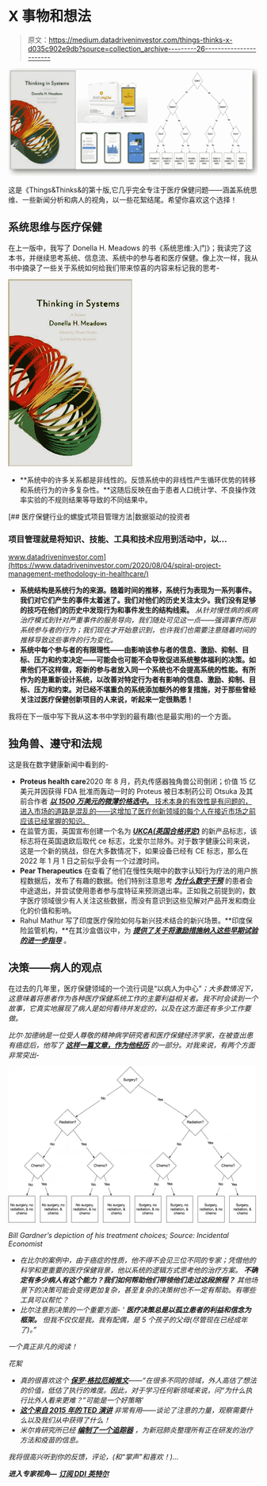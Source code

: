 # X 事物和想法

> 原文：<https://medium.datadriveninvestor.com/things-thinks-x-d035c902e9db?source=collection_archive---------26----------------------->

![](img/2a6f275abce2b0cff7f3a256856225e7.png)

这是《Things&Thinks&的第十版,它几乎完全专注于医疗保健问题——涵盖系统思维、一些新闻分析和病人的视角，以一些花絮结尾。希望你喜欢这个选择！

## 系统思维与医疗保健

在上一版中，我写了 Donella H. Meadows 的书《系统思维:入门》；我读完了这本书，并继续思考系统、信息流、系统中的参与者和医疗保健。像上次一样，我从书中摘录了一些关于系统如何给我们带来惊喜的内容来标记我的思考-

![](img/3f07d4615626b1ce6362d94b61fa2349.png)

*   **系统中的许多关系都是非线性的。反馈系统中的非线性产生循环优势的转移和系统行为的许多复杂性。**这随后反映在由于患者人口统计学、不良操作效率实验的不规则结果等导致的不同结果中。

[](https://www.datadriveninvestor.com/2020/08/04/spiral-project-management-methodology-in-healthcare/) [## 医疗保健行业的螺旋式项目管理方法|数据驱动的投资者

### 项目管理就是将知识、技能、工具和技术应用到活动中，以…

www.datadriveninvestor.com](https://www.datadriveninvestor.com/2020/08/04/spiral-project-management-methodology-in-healthcare/) 

*   **系统结构是系统行为的来源。随着时间的推移，系统行为表现为一系列事件。我们对它们产生的事件太着迷了。我们对他们的历史关注太少。我们没有足够的技巧在他们的历史中发现行为和事件发生的结构线索。** *从针对慢性病的疾病治疗模式到针对严重事件的服务导向，我们随处可见这一点——强调事件而非系统参与者的行为；我们现在才开始意识到，也许我们也需要注意随着时间的推移导致这些事件的行为变化。*
*   **系统中每个参与者的有限理性——由影响该参与者的信息、激励、抑制、目标、压力和约束决定——可能会也可能不会导致促进系统整体福利的决策。如果他们不这样做，将新的参与者放入同一个系统也不会提高系统的性能。有所作为的是重新设计系统，以改善对特定行为者有影响的信息、激励、抑制、目标、压力和约束。对已经不堪重负的系统添加额外的修复措施，对于那些曾经关注过医疗保健创新项目的人来说，听起来一定很熟悉！**

我将在下一版中写下我从这本书中学到的最有趣(也是最实用)的一个方面。

## 独角兽、遵守和法规

这是我在数字健康新闻中看到的-

*   **Proteus health care**2020 年 8 月，药丸传感器独角兽公司倒闭；价值 15 亿美元并因获得 FDA 批准而轰动一时的 Proteus 被日本制药公司 Otsuka 及其前合作者 [***以 1500 万美元的微薄价格选中。*** 技术本身的有效性是有问题的，进入市场的道路是混乱的——这增加了医疗创新领域的每个人在接近市场之前应该已经掌握的知识。](https://www.fiercepharma.com/drug-delivery/otsuka-s-15m-purchase-smart-pill-developer-proteus-wins-court-backing-despite)
*   在监管方面，英国宣布创建一个名为 [***UKCA(英国合格评定)***](https://www.gov.uk/guidance/using-the-ukca-mark-from-1-january-2021) 的新产品标志，该标志将在英国退欧后取代 ce 标志，北爱尔兰除外。对于数字健康公司来说，这是一个新的挑战，但在大多数情况下，如果设备已经有 CE 标志，那么在 2022 年 1 月 1 日之前似乎会有一个过渡时间。
*   **Pear Therapeutics** 在查看了他们在慢性失眠中的数字认知行为疗法的用户旅程数据后，发布了有趣的数据。他们特别注意思考 [***为什么数字干预***](https://peartherapeutics.com/pear-therapeutics-announces-data-from-two-studies-evaluating-somryst-for-chronic-insomnia-presented-at-virtual-sleep-2020/) 的患者会中途退出，并尝试使用患者参与度特征来预测退出率。正如我之前提到的，数字医疗领域很少有人关注这些数据，而没有意识到这些见解对产品开发和商业化的价值和影响。
*   Rahul Mathur 写了印度医疗保险如何与新兴技术结合的新兴场景。**印度保险监管机构，**在其沙盒倡议中，为 [***提供了关于将激励措施纳入这些早期试验的进一步指导***](https://www.irdai.gov.in/ADMINCMS/cms/whatsNew_Layout.aspx?page=PageNo4236&flag=1) 。

## 决策——病人的观点

在过去的几年里，医疗保健领域的一个流行词是“以病人为中心”*；大多数情况下，这意味着将患者作为各种医疗保健系统工作的主要利益相关者。我不时会读到一个故事，它真实地展现了病人是如何看待并发症的，以及在这方面还有多少工作要做。*

*比尔·加德纳是一位受人尊敬的精神病学研究者和医疗保健经济学家，在被查出患有癌症后，他写了 [***这样一篇文章，作为他经历***](https://theincidentaleconomist.com/wordpress/treating-cancer-so-many-decisions/) 的一部分。对我来说，有两个方面非常突出-*

*![](img/7a8d077b6f1b249cc99ec78737da1636.png)*

*Bill Gardner’s depiction of his treatment choices; Source: Incidental Economist*

*   *在比尔的案例中，由于癌症的性质，他不得不会见三位不同的专家；凭借他的科学和更重要的医疗保健背景，他以系统的逻辑方式思考他的治疗方案。 ***不确定有多少病人有这个能力？我们如何帮助他们带领他们走过这段旅程？*** 其他场景下的决策可能会变得更加复杂，甚至复杂的决策树也不一定有帮助。有哪些工具可以帮忙？*
*   *比尔注意到决策的一个重要方面- ' ***医疗决策总是以孤立患者的利益和信念为框架。*** 但我不仅仅是我。我有配偶，是 5 个孩子的父母(尽管现在已经成年了)。”*

*一个真正非凡的阅读！*

*花絮*

*   *真的很喜欢这个 [***保罗·格拉厄姆推文***](https://twitter.com/paulg/status/1300018054240317440)——“在很多不同的领域，外人高估了想法的价值，低估了执行的难度。因此，对于学习任何新领域来说，问“为什么执行比外人看来更难？”可能是一个好策略'*
*   *[***这个来自 2015 年的 TED 演讲***](https://www.ted.com/talks/tony_fadell_the_first_secret_of_design_is_noticing) 非常有用——谈论了注意的力量，观察需要什么以及我们从中获得了什么！*
*   *米尔肯研究所已经 [***编制了一个追踪器***](https://covid-19tracker.milkeninstitute.org/) ，为新冠肺炎整理所有正在研发的治疗方法和疫苗的信息。*

*我将很高兴听到你的反馈，评论，(和“掌声”和喜欢！)…*

***进入专家视角—** [**订阅 DDI 英特尔**](https://datadriveninvestor.com/ddi-intel)*